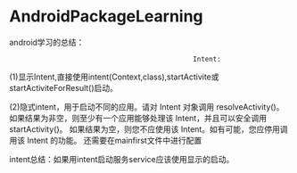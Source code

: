 # AndroidPackageLearning
android学习的总结：


                                                  Intent:
                                                  
(1)显示Intent,直接使用intent(Context,class),startActivite或startActiviteForResult()启动。



(2)隐式intent，用于启动不同的应用。请对 Intent 对象调用 resolveActivity()。如果结果为非空，则至少有一个应用能够处理该 Intent，并且可以安全调用 startActivity()。 如果结果为空，则您不应使用该 Intent。如有可能，您应停用调用该 Intent 的功能。
还需要在mainfirst文件中进行配置

intent总结：如果用intent启动服务service应该使用显示的启动。
